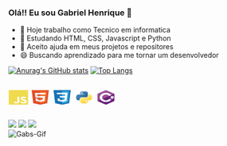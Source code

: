 ### Olá!! Eu sou Gabriel Henrique 👋

- 🔭 Hoje trabalho como Tecnico em informatica 
- 🌱 Estudando HTML, CSS, Javascript e Python
- 🤔 Aceito ajuda em meus projetos e repositores 
- 😄 Buscando aprendizado para me tornar um desenvolvedor 

[![Anurag's GitHub stats](https://github-readme-stats.vercel.app/api?username=Gabslmendes)](https://github.com/Gabslmendes/github-readme-stats)
[![Top Langs](https://github-readme-stats.vercel.app/api/top-langs/?username=Gabslmendes)](https://github.com/Gabslmendes/github-readme-stats)

<div style="display: inline_block"><br>
  <img align="center" alt="Gabs-Js" height="30" width="40" src="https://raw.githubusercontent.com/devicons/devicon/master/icons/javascript/javascript-plain.svg">
  <img align="center" alt="Gabs-HTML" height="30" width="40" src="https://raw.githubusercontent.com/devicons/devicon/master/icons/html5/html5-original.svg">
  <img align="center" alt="Gabs-CSS" height="30" width="40" src="https://raw.githubusercontent.com/devicons/devicon/master/icons/css3/css3-original.svg">
  <img align="center" alt="Gabs-Python" height="30" width="40" src="https://raw.githubusercontent.com/devicons/devicon/master/icons/python/python-original.svg">
  <img align="center" alt="Gabs-Csharp" height="30" width="40" src="https://raw.githubusercontent.com/devicons/devicon/master/icons/csharp/csharp-original.svg">

</div>
  
  ##
 
<div> 
  <a href="https://instagram.com/gabslm29" target="_blank"><img src="https://img.shields.io/badge/-Instagram-%23E4405F?style=for-the-badge&logo=instagram&logoColor=white" target="_blank"></a>
  <a href = "mailto:contatogabrielhmendes@gmail.com"><img src="https://img.shields.io/badge/-Gmail-%23333?style=for-the-badge&logo=gmail&logoColor=white" target="_blank"></a>
  <a href="https://www.linkedin.com/in/ivergil/" target="_blank"><img src="https://img.shields.io/badge/-LinkedIn-%230077B5?style=for-the-badge&logo=linkedin&logoColor=white" target="_blank"></a><br>
  <img align="center" alt="Gabs-Gif" height="300" width="300" src="https://cdn.discordapp.com/attachments/1132475955500302480/1226891681744556117/MeuGif_Github.gif?ex=66266aeb&is=6613f5eb&hm=4bc34e7666f2234a52ad8a49c086d22e879497a114183ee29ca021bc4ac6916f&">
  
</div>
